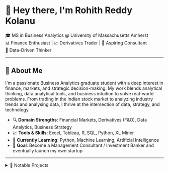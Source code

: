 # 👋 Hey there, I'm Rohith Reddy Kolanu

🎓 MS in Business Analytics @ University of Massachusetts Amherst  
📊 Finance Enthusiast | 📈 Derivatives Trader | 💼 Aspiring Consultant  
🧠 Data-Driven Thinker 

---

## 🚀 About Me

I'm a passionate Business Analytics graduate student with a deep interest in finance, markets, and strategic decision-making. My work blends analytical thinking, data analytical tools, and business intuition to solve real-world problems. From trading in the Indian stock market to analyzing industry trends and analysing data, I thrive at the intersection of data, strategy, and technology.

- 🔍 **Domain Strengths**: Financial Markets, Derivatives (F&O), Data Analytics, Business Strategy  
- 📈 **Tools & Skills**: Excel, Tableau, R, SQL, Python, XL Miner  
- 🧠 **Currently Learning**: Python, Machine Learning, Artificial Intelligence
- 🎯 **Goal**: Become a Management Consultant / Investment Banker and eventually launch my own startup  

---

<details>
<summary>💼 Notable Projects</summary>
<details>

---

**⚙️Skills**  
- SQL, R, Excel, Tableau, Python, Microsoft Power BI
- XL Miner, Power BI  
- Git, VS Code

---

## 🏁 Fun Facts & Values

- 🧘‍♂️ I value discipline, clarity, and purposeful learning    
- 🧠 I constantly monitor global financial markets and enjoy decoding market sentiment    
- 📚 Believer in lifelong learning

---

## 📬 Let’s Connect

📧 Email: rohithreddy.kolanu25@gmail.com
🔗 LinkedIn: [@rohithreddykolanu](https://www.linkedin.com/in/rohith-reddy-kolanu/) 
📸 Instagram: [@rohithreddy259](https://www.instagram.com/rohithreddy259/) 
🐙 GitHub: [@rohithreddykolanu](https://github.com/Rohithreddykolanu)

> "Data tells stories. Finance gives them context. I bring them together with purpose."

